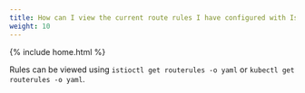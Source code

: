 ```yaml
---
title: How can I view the current route rules I have configured with Istio?
weight: 10
---
```

{% include home.html %}

Rules can be viewed using `istioctl get routerules -o yaml` or `kubectl get routerules -o yaml`.
